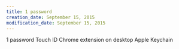 ```yaml
---
title: 1 password
creation_date: September 15, 2015
modification_date: September 15, 2015
---
```



1 password
Touch ID 
Chrome extension on desktop 
Apple Keychain
